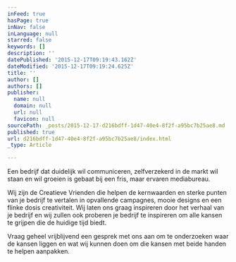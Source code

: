 ```yaml
---
inFeed: true
hasPage: true
inNav: false
inLanguage: null
starred: false
keywords: []
description: ''
datePublished: '2015-12-17T09:19:43.162Z'
dateModified: '2015-12-17T09:19:24.625Z'
title: ''
author: []
authors: []
publisher:
  name: null
  domain: null
  url: null
  favicon: null
sourcePath: _posts/2015-12-17-d216bdff-1d47-40e4-8f2f-a95bc7b25ae8.md
published: true
url: d216bdff-1d47-40e4-8f2f-a95bc7b25ae8/index.html
_type: Article

---
```

Een bedrijf dat duidelijk wil communiceren, zelfverzekerd in de markt wil staan en wil groeien is gebaat bij een fris, maar ervaren mediabureau.

Wij zijn de Creatieve Vrienden die helpen de kernwaarden en sterke punten van je bedrijf te vertalen in opvallende campagnes, mooie designs en een flinke dosis creativiteit. Wij laten ons graag inspireren door het verhaal van je bedrijf en wij zullen ook proberen je bedrijf te inspireren om alle kansen te grijpen die de huidige tijd biedt.

Vraag geheel vrijblijvend een gesprek met ons aan om te onderzoeken waar de kansen liggen en wat wij kunnen doen om die kansen met beide handen te helpen aanpakken.